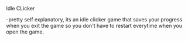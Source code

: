 Idle CLicker

-pretty self explanatory, its an idle clicker game that saves your progress when you exit the game so you don't have to restart everytime when you open the game.
